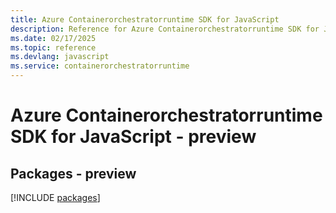 ```yaml
---
title: Azure Containerorchestratorruntime SDK for JavaScript
description: Reference for Azure Containerorchestratorruntime SDK for JavaScript
ms.date: 02/17/2025
ms.topic: reference
ms.devlang: javascript
ms.service: containerorchestratorruntime
---
```

# Azure Containerorchestratorruntime SDK for JavaScript - preview
## Packages - preview
[!INCLUDE [packages](containerorchestratorruntime-index.md)]